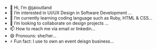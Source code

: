 - 👋 Hi, I’m @jaioutland
- 👀 I’m interested in UI/UX Design in Software Development ...
- 🌱 I’m currently learning coding language such as Ruby, HTML & CSS...
- 💞️ I’m looking to collaborate on design projects ...
- 📫 How to reach me via email or linkedin...
- 😄 Pronouns: she/her...
- ⚡ Fun fact: I use to own an event deisgn business...

<!---
jaioutland/jaioutland is a ✨ special ✨ repository because its `README.md` (this file) appears on your GitHub profile.
You can click the Preview link to take a look at your changes.
--->
